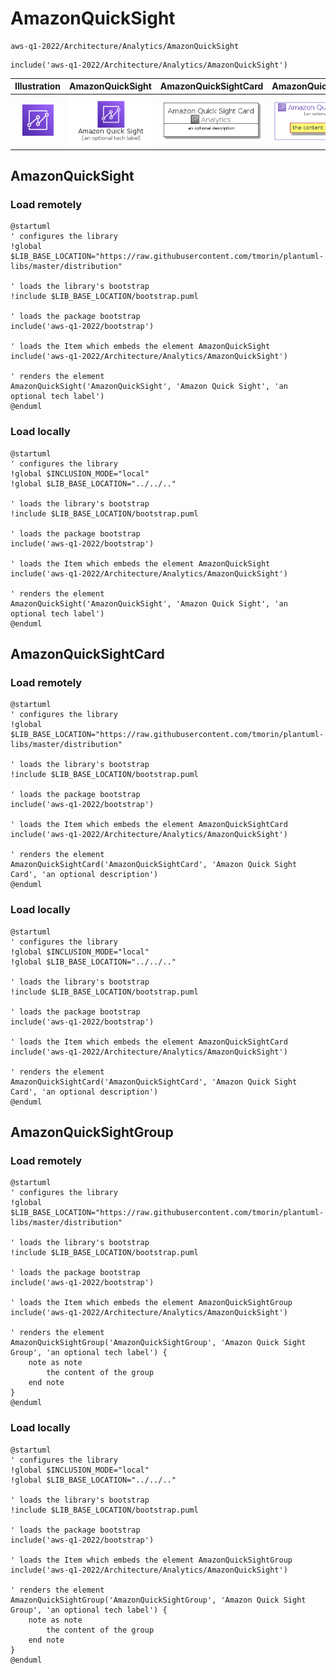 # AmazonQuickSight


```text
aws-q1-2022/Architecture/Analytics/AmazonQuickSight
```

```text
include('aws-q1-2022/Architecture/Analytics/AmazonQuickSight')
```



| Illustration | AmazonQuickSight | AmazonQuickSightCard | AmazonQuickSightGroup |
| :---: | :---: | :---: | :---: |
| ![illustration for Illustration](../../../aws-q1-2022/Architecture/Analytics/AmazonQuickSight.png) | ![illustration for AmazonQuickSight](../../../aws-q1-2022/Architecture/Analytics/AmazonQuickSight.Local.png) | ![illustration for AmazonQuickSightCard](../../../aws-q1-2022/Architecture/Analytics/AmazonQuickSightCard.Local.png) | ![illustration for AmazonQuickSightGroup](../../../aws-q1-2022/Architecture/Analytics/AmazonQuickSightGroup.Local.png) |




## AmazonQuickSight

### Load remotely
```plantuml
@startuml
' configures the library
!global $LIB_BASE_LOCATION="https://raw.githubusercontent.com/tmorin/plantuml-libs/master/distribution"

' loads the library's bootstrap
!include $LIB_BASE_LOCATION/bootstrap.puml

' loads the package bootstrap
include('aws-q1-2022/bootstrap')

' loads the Item which embeds the element AmazonQuickSight
include('aws-q1-2022/Architecture/Analytics/AmazonQuickSight')

' renders the element
AmazonQuickSight('AmazonQuickSight', 'Amazon Quick Sight', 'an optional tech label')
@enduml
```

### Load locally
```plantuml
@startuml
' configures the library
!global $INCLUSION_MODE="local"
!global $LIB_BASE_LOCATION="../../.."

' loads the library's bootstrap
!include $LIB_BASE_LOCATION/bootstrap.puml

' loads the package bootstrap
include('aws-q1-2022/bootstrap')

' loads the Item which embeds the element AmazonQuickSight
include('aws-q1-2022/Architecture/Analytics/AmazonQuickSight')

' renders the element
AmazonQuickSight('AmazonQuickSight', 'Amazon Quick Sight', 'an optional tech label')
@enduml
```

## AmazonQuickSightCard

### Load remotely
```plantuml
@startuml
' configures the library
!global $LIB_BASE_LOCATION="https://raw.githubusercontent.com/tmorin/plantuml-libs/master/distribution"

' loads the library's bootstrap
!include $LIB_BASE_LOCATION/bootstrap.puml

' loads the package bootstrap
include('aws-q1-2022/bootstrap')

' loads the Item which embeds the element AmazonQuickSightCard
include('aws-q1-2022/Architecture/Analytics/AmazonQuickSight')

' renders the element
AmazonQuickSightCard('AmazonQuickSightCard', 'Amazon Quick Sight Card', 'an optional description')
@enduml
```

### Load locally
```plantuml
@startuml
' configures the library
!global $INCLUSION_MODE="local"
!global $LIB_BASE_LOCATION="../../.."

' loads the library's bootstrap
!include $LIB_BASE_LOCATION/bootstrap.puml

' loads the package bootstrap
include('aws-q1-2022/bootstrap')

' loads the Item which embeds the element AmazonQuickSightCard
include('aws-q1-2022/Architecture/Analytics/AmazonQuickSight')

' renders the element
AmazonQuickSightCard('AmazonQuickSightCard', 'Amazon Quick Sight Card', 'an optional description')
@enduml
```

## AmazonQuickSightGroup

### Load remotely
```plantuml
@startuml
' configures the library
!global $LIB_BASE_LOCATION="https://raw.githubusercontent.com/tmorin/plantuml-libs/master/distribution"

' loads the library's bootstrap
!include $LIB_BASE_LOCATION/bootstrap.puml

' loads the package bootstrap
include('aws-q1-2022/bootstrap')

' loads the Item which embeds the element AmazonQuickSightGroup
include('aws-q1-2022/Architecture/Analytics/AmazonQuickSight')

' renders the element
AmazonQuickSightGroup('AmazonQuickSightGroup', 'Amazon Quick Sight Group', 'an optional tech label') {
    note as note
        the content of the group
    end note
}
@enduml
```

### Load locally
```plantuml
@startuml
' configures the library
!global $INCLUSION_MODE="local"
!global $LIB_BASE_LOCATION="../../.."

' loads the library's bootstrap
!include $LIB_BASE_LOCATION/bootstrap.puml

' loads the package bootstrap
include('aws-q1-2022/bootstrap')

' loads the Item which embeds the element AmazonQuickSightGroup
include('aws-q1-2022/Architecture/Analytics/AmazonQuickSight')

' renders the element
AmazonQuickSightGroup('AmazonQuickSightGroup', 'Amazon Quick Sight Group', 'an optional tech label') {
    note as note
        the content of the group
    end note
}
@enduml
```

